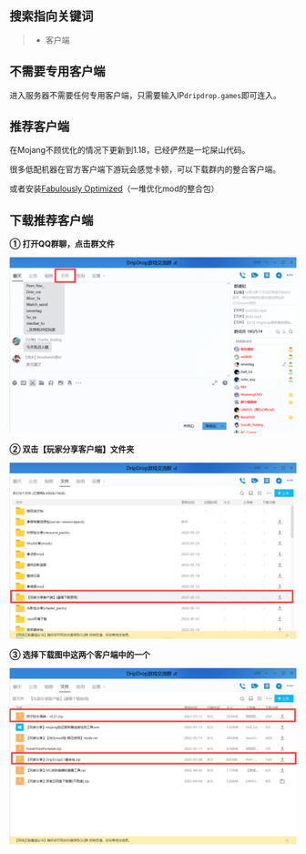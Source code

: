 ## 搜索指向关键词
> - 客户端

## 不需要专用客户端

进入服务器不需要任何专用客户端，只需要输入IP``dripdrop.games``即可连入。

## 推荐客户端

在Mojang不顾优化的情况下更新到1.18，已经俨然是一坨屎山代码。

很多低配机器在官方客户端下游玩会感觉卡顿，可以下载群内的整合客户端。

或者安装[Fabulously Optimized](https://www.curseforge.com/minecraft/modpacks/fabulously-optimized)（一堆优化mod的整合包）

## 下载推荐客户端

**① 打开QQ群聊，点击群文件**

![下载群文件内客户端-1](pics/download1.png)

**② 双击【玩家分享客户端】文件夹**

![下载群文件内客户端-2](pics/download2.png)

**③ 选择下载图中这两个客户端中的一个**

![下载群文件内客户端-3](pics/download3.png)
